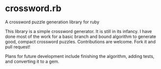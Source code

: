 # crossword.rb
A crossword puzzle generation library for ruby

This library is a simple crossword generator. It is still in its infancy. I have done most of the work for a basic branch and bound algorithm to generate good, compact crossword puzzles. Contributions are welcome. Fork it and pull request!

Plans for future development include finishing the algorithm, adding tests, and converting it to a gem.
